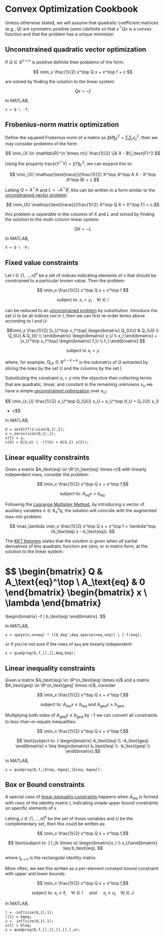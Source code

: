 # Convex Optimization Cookbook

Unless otherwise stated, we will assume that quadratic coefficient matrices
(e.g., $Q$) are symmetric positive (semi-)definite so that $x^\top Q x$ is a convex function
and that the problem has a unique minimizer.


## Unconstrained quadratic vector optimization

If $Q \in \mathbb{R}^{n \times n}$ is positive definite then problems of the
form:

$$ \min_x \frac{1}{2} x^\top Q x + x^\top f + c $$

are solved by finding the solution to the linear system:

$$ Q x = - f$$

In MATLAB,

```
x = Q \ -f;
```

## Frobenius-norm matrix optimization

Define the squared Frobenius norm of a matrix as $\|M\|_\text{F}^2 = \sum_i \sum_j
x_{ij}^2$, then we may consider problems of the form:

$$ \min_{X \in \mathbb{R}^{n \times m}} \frac{1}{2} \|A X - B\|_\text{F}^2
$$

Using the property $\mathop{\text{trace}}(Y^\top Y) = \|Y\|_\text{F}^2$, we can expand
this to:

$$ \min_{X} \mathop{\text{trace}}(\frac{1}{2}  X^\top A^\top A X - X^\top A^\top
B) + c.$$

Letting $Q = A^\top A$ and $L = -A^\top B$, this can be written in a form
similar to the [unconstrained vector problem](#unconstrained-quadratic-vector-optimization):

$$ \min_{X} \mathop{\text{trace}}(\frac{1}{2}  X^\top Q X + X^\top F) + c.$$

this problem is _separable_ in the columns of $X$ and $L$ and solved by finding
the solution to the multi-column linear system:

$$ Q X = -L$$

In MATLAB,

```
X = Q \ -F;
```

## Fixed value constraints

Let $I \in [1,\dots,n]^k$ be a set of indices indicating elements of $x$ that
should be constrained to a particular known value. Then the problem:

$$
\min_x \frac{1}{2} x^\top Q x + x^\top f
$$

$$
\text{subject to: } x_i = y_i \quad \forall i \in I
$$

can be reduced to an [unconstrained problem](#unconstrained-quadratic-vector-optimization) by substitution.
Introduce the set $U$ to be all indices _not_ in $I$, then we can first re-order
terms above according to $I$ and $U$:

$$\min_x \frac{1}{2} [x_U^\top x_I^\top] 
\begin{bmatrix}
Q_{UU} & Q_{UI} \\
Q_{IU} & Q_{II} \\
\end{bmatrix}
\begin{bmatrix}
x_U \\
x_I 
\end{bmatrix}
+
[x_U^\top x_I^\top] 
\begin{bmatrix}
f_U \\
f_I
\end{bmatrix}
$$

$$
\text{subject to } x_I = y
$$

where, for example, $Q_{UI} \in \mathbb{R}^{n-k \times k}$ is the submatrix of
$Q$ extracted by slicing the rows by the set $U$ and the columns by the set $I$.

Substituting the constraint $x_I = y$ into the objective then collecting terms
that are quadratic, linear, and constant in the remaining unknowns $x_U$ we
have a simple [unconstrained optimization](#unconstrained-quadratic-vector-optimization) over $x_U$:

$$ \min_{x_U} \frac{1}{2} x_U^\top Q_{UU} x_U + x_U^\top (f_U + Q_{UI} x_I)
+ c$$

In MATLAB, 

```
U = setdiff(1:size(Q,1),I);
x = zeros(size(Q,1),1);
x(I) = y;
x(U) = Q(U,U) \ -(f(U) + Q(U,I) x(I));
```

## Linear equality constraints

Given a matrix $A_\text{eq} \in \R^{n_\text{eq} \times n}$ with linearly
independent rows, consider the problem:

$$ \min_x \frac{1}{2} x^\top Q x + x^\top f,$$

$$ \text{subject to: } A_\text{eq} x = b_\text{eq}.$$

Following the [Lagrange Multiplier
Method](https://en.wikipedia.org/wiki/Lagrange_multiplier), by introducing a
vector of auxiliary variables $\lambda \in \mathbb{R}^n_eq$, the solution will
coincide with the augmented max-min problem:

$$
\max_\lambda \min_x \frac{1}{2} x^\top Q x + x^\top f + \lambda^\top
(A_\text{eq} x - b_\text{eq}).
$$

The [KKT
theorem](https://en.wikipedia.org/wiki/Karush%E2%80%93Kuhn%E2%80%93Tucker_conditions)
states that the solution is given when _all_ partial derivatives of this
quadratic function are zero, or in matrix form, at the solution to the linear
system:

$$
\begin{bmatrix}
Q & A_\text{eq}^\top \\
A_\text{eq} & 0
\end{bmatrix}
\begin{bmatrix}
x \\
\lambda
\end{bmatrix}
 = 
\begin{bmatrix}
-f \\
b_\text{eq}
\end{bmatrix}.
$$

In MATLAB,

```
x = speye(n,n+neq) * ([Q Aeq';Aeq sparse(neq,neq)] \ [-f;beq];
```

or if you're not sure if the rows of `Aeq` are linearly independent:

```
x = quadprog(Q,f,[],[],Aeq,beq);
```

## Linear inequality constraints

Given a matrix $A_\text{leq} \in \R^{n_\text{leq} \times n}$ and 
a matrix $A_\text{geq} \in \R^{n_\text{geq} \times n}$, consider

$$ \min_x \frac{1}{2} x^\top Q x + x^\top f,$$

$$ \text{subject to: } A_\text{leq} x \leq b_\text{leq} 
\text{ and } A_\text{geq} x \geq b_\text{geq}.$$

Multiplying both sides of $A_\text{geq} x \geq b_\text{geq}$ by $-1$ we can
convert all constraints to less-than-or-equals inequalities:

$$ \min_x \frac{1}{2} x^\top Q x + x^\top f,$$

$$ \text{subject to: } 
\begin{bmatrix}
A_\text{leq}  \\
-A_\text{geq} 
\end{bmatrix}
x
\leq
\begin{bmatrix}
b_\text{leq} \\
-b_\text{geq} \\
\end{bmatrix}.$$

In MATLAB,

```
x = quadprog(Q,f,[Aleq;-Ageq],[bleq;-bgeq]);
```


## Box or Bound constraints

A special case of [linear inequality
constraints](#linear-inequality-constraints) happens when
$A_\text{leq}$ is formed with rows of the identity matrix $I$, indicating simple
upper bound constraints on specific elements of $x$.


Letting $J \in [1,\dots,n]^{k}$ be the set of those variables and $U$ be the
complementary set, then this could be written as:


$$ \min_x \frac{1}{2} x^\top Q x + x^\top f,$$

$$ \text{subject to: } 
I_{k \times n} \begin{bmatrix}x_I \\ x_U\end{bmatrix} \leq b_\text{leq},
$$

where $I_{k \times n}$ is the rectangular identity matrix.

More often, we see this written as a per-element constant bound constraint with
upper and lower bounds:

$$ \min_x \frac{1}{2} x^\top Q x + x^\top f,$$

$$ \text{subject to: } 
x_i \geq \ell_i \quad \forall i \in I \quad \text{ and } \quad
x_j \leq u_j \quad \forall j \in J
$$



In MATLAB,

```
l = -inf(size(Q,1),1);
l(I) = bgeq;
u =  inf(size(Q,1),1);
u(I) = bleq;
x = quadprog(Q,f,[],[],[],[],l,u);
```
